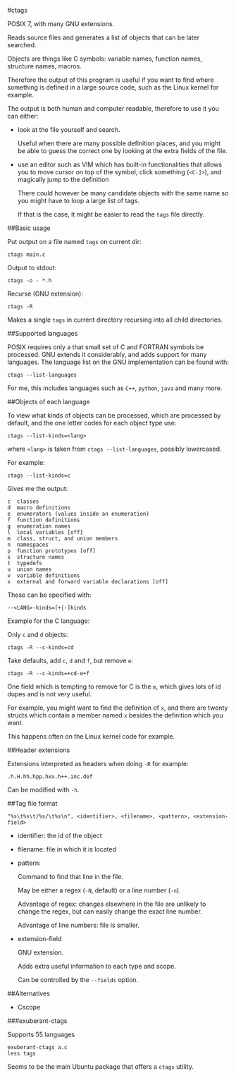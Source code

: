 #ctags

POSIX 7, with many GNU extensions.

Reads source files and generates a list of objects
that can be later searched.

Objects are things like C symbols: variable names,
function names, structure names, macros.

Therefore the output of this program is useful if you want to find
where something is defined in a large source code, such as the Linux kernel for example.

The output is both human and computer readable, therefore to use it you can either:

-   look at the file yourself and search.

    Useful when there are many possible definition places,
    and you might be able to guess the correct one by looking
    at the extra fields of the file.

-   use an editor such as VIM which has built-in functionalities
    that allows you to move cursor on top of the symbol, click something (`<C-]>`),
    and magically jump to the definition

    There could however be many candidate objects with the same name
    so you might have to loop a large list of tags.

    If that is the case, it might be easier to read the `tags` file directly.

##Basic usage

Put output on a file named `tags` on current dir:

    ctags main.c

Output to stdout:

    ctags -o - *.h

Recurse (GNU extension):

    ctags -R

Makes a single `tags` in current directory recursing into all child directories.

##Supported languages

POSIX requires only a that small set of C and FORTRAN symbols be processed.
GNU extends it considerably, and adds support for many languages.
The language list on the GNU implementation can be found with:

    ctags --list-languages

For me, this includes languages such as `C++`, `python`, `java` and many more.

##Objects of each language

To view what kinds of objects can be processed, which are processed by default,
and the one letter codes for each object type use:

    ctags --list-kinds=<lang>

where `<lang>` is taken from `ctags --list-languages`, possibly lowercased.

For example:

    ctags --list-kinds=c

Gives me the output:

    c  classes
    d  macro definitions
    e  enumerators (values inside an enumeration)
    f  function definitions
    g  enumeration names
    l  local variables [off]
    m  class, struct, and union members
    n  namespaces
    p  function prototypes [off]
    s  structure names
    t  typedefs
    u  union names
    v  variable definitions
    x  external and forward variable declarations [off]

These can be specified with:

    --<LANG>-kinds=[+|-]kinds

Example for the C language:

Only `c` and `d` objects:

    ctags -R --c-kinds=cd

Take defaults, add `c`, `d` and `f`, but remove `e`:

    ctags -R --c-kinds=+cd-e+f

One field which is tempting to remove for C is the `m`, which gives lots of id dupes
and is not very useful.

For example, you might want to find the definition of `x`,
and there are twenty structs which contain a member
named `x` besides the definition which you want.

This happens often on the Linux kernel code for example.

##Header extensions

Extensions interpreted as headers when doing `-R` for example:

    .h.H.hh.hpp.hxx.h++.inc.def

Can be modified with `-h`.

##Tag file format

    "%s\t%s\t/%s/\t%s\n", <identifier>, <filename>, <pattern>, <extension-field>

-   identifier: the id of the object

-   filename: file in which it is located

-   pattern:

    Command to find that line in the file.

    May be either a regex (`-N`, default) or a line number (`-n`).

    Advantage of regex: changes elsewhere in the file are unlikely to change the regex,
    but can easily change the exact line number.

    Advantage of line numbers: file is smaller.

-   extension-field

    GNU extension.

    Adds extra useful information to each type and scope.

    Can be controlled by the `--fields` option.

##Alternatives

- Cscope

###exuberant-ctags

Supports 55 languages

    exuberant-ctags a.c
    less tags

Seems to be the main Ubuntu package that offers a `ctags` utility.
